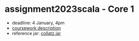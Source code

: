 # assignment2023scala - Core 1

* deadline: 4 January, 4pm
* [coursework description](https://nms.kcl.ac.uk/christian.urban/core_cw01.pdf)
* reference jar:
    [collatz.jar](https://nms.kcl.ac.uk/christian.urban/collatz.jar)